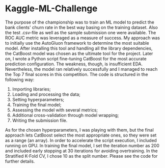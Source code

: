 # Kaggle-ML-Challenge
The purpose of the championship was to train an ML model to predict the bank clients' churn rate in the best way basing on the training dataset. Also the test .csv-file as well as the sample submission one were available. The ROC AUC metric was leveraged as a measure of success.
My approach was to initially use the AutoGluon framework to determine the most suitable model. After installing this tool and handling all the library dependencies, the CatBoost model was chosen as the ultimate tool for the project. 
Later on, I wrote a Python script fine-tuning CatBoost for the most accurate prediction configuration. The weakness, though, is insufficient EDA. Nevertheless, the model ran relatively successfully and I managed to reach the Top 7 final scores in this competition. 
The code is structured in the following way:
1. Importing libraries;
2. Loading and processing the data;
3. Setting hyperparameters;
4. Training the final model;
5. Assessing the model with several metrics;
6. Additional cross-validation through model wrapping;
7. Writing the submission file.

As for the chosen hyperparameters, I was playing with them, but the final approach lets CatBoost select the most appropriate ones, so they were set as a range (an array). In order to accelerate the script execution, I included running on GPU. In training the final model, I set the iteration number as 200 and included early stopping at 30 iterations for avoiding overtraining. In the Stratified K-Fold CV, I chose 10 as the split number.
Please see the code for further details.
